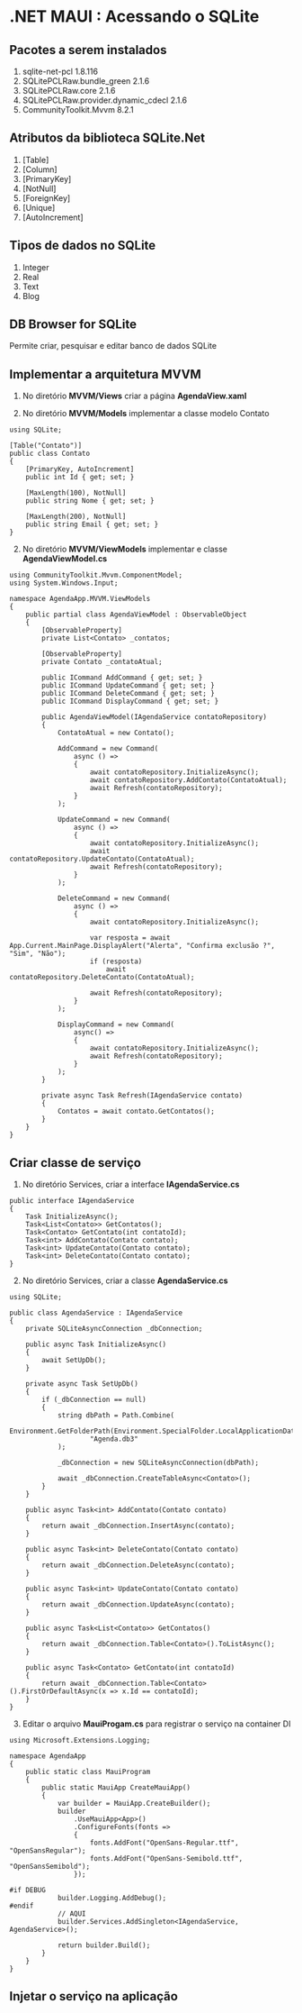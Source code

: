 # .NET MAUI :  Acessando o SQLite

## Pacotes a serem instalados

1. sqlite-net-pcl						1.8.116
2. SQLitePCLRaw.bundle_green			2.1.6
3. SQLitePCLRaw.core					2.1.6
4. SQLitePCLRaw.provider.dynamic_cdecl	2.1.6
5. CommunityToolkit.Mvvm				8.2.1

## Atributos da biblioteca SQLite.Net

1. [Table]
2. [Column]
3. [PrimaryKey]
4. [NotNull]
5. [ForeignKey]
6. [Unique]
7. [AutoIncrement]

## Tipos de dados no SQLite

1. Integer
2. Real
3. Text
4. Blog	

## DB Browser for SQLite

Permite criar, pesquisar e editar banco de dados SQLite

## Implementar a arquitetura MVVM
  
1. No diretório **MVVM/Views** criar a página **AgendaView.xaml**
   
2. No diretório **MVVM/Models** implementar a classe modelo Contato 
   
```
using SQLite;

[Table("Contato")]
public class Contato
{
	[PrimaryKey, AutoIncrement]
	public int Id { get; set; }

	[MaxLength(100), NotNull]
	public string Nome { get; set; }

	[MaxLength(200), NotNull]
	public string Email { get; set; }
}
```

2. No diretório **MVVM/ViewModels** implementar e classe **AgendaViewModel.cs**
   
```
using CommunityToolkit.Mvvm.ComponentModel;
using System.Windows.Input;

namespace AgendaApp.MVVM.ViewModels
{
    public partial class AgendaViewModel : ObservableObject
    {
        [ObservableProperty]
        private List<Contato> _contatos;

        [ObservableProperty]
        private Contato _contatoAtual;

        public ICommand AddCommand { get; set; }
        public ICommand UpdateCommand { get; set; }
        public ICommand DeleteCommand { get; set; }
        public ICommand DisplayCommand { get; set; }

        public AgendaViewModel(IAgendaService contatoRepository)
        {
            ContatoAtual = new Contato();

            AddCommand = new Command(
                async () =>
                {
                    await contatoRepository.InitializeAsync();
                    await contatoRepository.AddContato(ContatoAtual);
                    await Refresh(contatoRepository);
                }
            );

            UpdateCommand = new Command(
                async () =>
                {
                    await contatoRepository.InitializeAsync();
                    await contatoRepository.UpdateContato(ContatoAtual);
                    await Refresh(contatoRepository);
                }
            );

            DeleteCommand = new Command(
                async () =>
                {
                    await contatoRepository.InitializeAsync();

                    var resposta = await App.Current.MainPage.DisplayAlert("Alerta", "Confirma exclusão ?", "Sim", "Não");
                    if (resposta)
                        await contatoRepository.DeleteContato(ContatoAtual);

                    await Refresh(contatoRepository);
                }
            );

            DisplayCommand = new Command(
                async() =>
                {
                    await contatoRepository.InitializeAsync();
                    await Refresh(contatoRepository);
                }
            );
        }

        private async Task Refresh(IAgendaService contato)
        {
            Contatos = await contato.GetContatos();
        }
    }
}
```

## Criar classe de serviço

1. No diretório Services, criar a interface **IAgendaService.cs**

```
public interface IAgendaService
{
    Task InitializeAsync();
    Task<List<Contato>> GetContatos();
    Task<Contato> GetContato(int contatoId);
    Task<int> AddContato(Contato contato);
    Task<int> UpdateContato(Contato contato);
    Task<int> DeleteContato(Contato contato);
}
```

2. No diretório Services, criar a classe **AgendaService.cs**

```
using SQLite;

public class AgendaService : IAgendaService
{
    private SQLiteAsyncConnection _dbConnection;

    public async Task InitializeAsync()
    {
        await SetUpDb();
    }

    private async Task SetUpDb()
    {
        if (_dbConnection == null)
        {
            string dbPath = Path.Combine(
                Environment.GetFolderPath(Environment.SpecialFolder.LocalApplicationData),
                    "Agenda.db3"
            );

            _dbConnection = new SQLiteAsyncConnection(dbPath);
            
            await _dbConnection.CreateTableAsync<Contato>();
        }
    }

    public async Task<int> AddContato(Contato contato)
    {
        return await _dbConnection.InsertAsync(contato);
    }

    public async Task<int> DeleteContato(Contato contato)
    {
        return await _dbConnection.DeleteAsync(contato);
    }

    public async Task<int> UpdateContato(Contato contato)
    {
        return await _dbConnection.UpdateAsync(contato);
    }

    public async Task<List<Contato>> GetContatos()
    {
        return await _dbConnection.Table<Contato>().ToListAsync();
    }

    public async Task<Contato> GetContato(int contatoId)
    {
        return await _dbConnection.Table<Contato>().FirstOrDefaultAsync(x => x.Id == contatoId);
    }
}
```

3. Editar o arquivo **MauiProgam.cs** para registrar o serviço na container DI
   
```
using Microsoft.Extensions.Logging;

namespace AgendaApp
{
    public static class MauiProgram
    {
        public static MauiApp CreateMauiApp()
        {
            var builder = MauiApp.CreateBuilder();
            builder
                .UseMauiApp<App>()
                .ConfigureFonts(fonts =>
                {
                    fonts.AddFont("OpenSans-Regular.ttf", "OpenSansRegular");
                    fonts.AddFont("OpenSans-Semibold.ttf", "OpenSansSemibold");
                });

#if DEBUG
    		builder.Logging.AddDebug();
#endif
            // AQUI
            builder.Services.AddSingleton<IAgendaService, AgendaService>();

            return builder.Build();
        }
    }
}
```

## Injetar o serviço na aplicação


